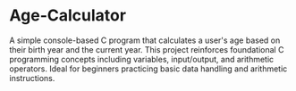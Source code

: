 # Age-Calculator
A simple console-based C program that calculates a user's age based on their birth year and the current year. This project reinforces foundational C programming concepts including variables, input/output, and arithmetic operators. Ideal for beginners practicing basic data handling and arithmetic instructions.
